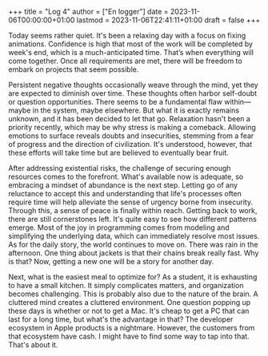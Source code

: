+++
title = "Log 4"
author = ["En logger"]
date = 2023-11-06T00:00:00+01:00
lastmod = 2023-11-06T22:41:11+01:00
draft = false
+++

Today seems rather quiet. It's been a relaxing day with a focus on fixing animations. Confidence is high that most of the work will be completed by week's end, which is a much-anticipated time. That’s when everything will come together. Once all requirements are met, there will be freedom to embark on projects that seem possible.

Persistent negative thoughts occasionally weave through the mind, yet they are expected to diminish over time. These thoughts often harbor self-doubt or question opportunities. There seems to be a fundamental flaw within—maybe in the system, maybe elsewhere. But what it is exactly remains unknown, and it has been decided to let that go. Relaxation hasn't been a priority recently, which may be why stress is making a comeback. Allowing emotions to surface reveals doubts and insecurities, stemming from a fear of progress and the direction of civilization. It's understood, however, that these efforts will take time but are believed to eventually bear fruit.

After addressing existential risks, the challenge of securing enough resources comes to the forefront. What's available now is adequate, so embracing a mindset of abundance is the next step. Letting go of any reluctance to accept this and understanding that life's processes often require time will help alleviate the sense of urgency borne from insecurity. Through this, a sense of peace is finally within reach. Getting back to work, there are still cornerstones left. It's quite easy to see how different patterns emerge. Most of the joy in programming comes from modeling and simplifying the underlying data, which can immediately resolve most issues. As for the daily story, the world continues to move on. There was rain in the afternoon. One thing about jackets is that their chains break really fast. Why is that? Now, getting a new one will be a story for another day.

Next, what is the easiest meal to optimize for? As a student, it is exhausting to have a small kitchen. It simply complicates matters, and organization becomes challenging. This is probably also due to the nature of the brain. A cluttered mind creates a cluttered environment. One question popping up these days is whether or not to get a Mac. It's cheap to get a PC that can last for a long time, but what's the advantage in that? The developer ecosystem in Apple products is a nightmare. However, the customers from that ecosystem have cash. I might have to find some way to tap into that. That's about it.
